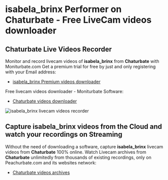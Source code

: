 # isabela_brinx Performer on Chaturbate - Free LiveCam videos downloader

## Chaturbate Live Videos Recorder

Monitor and record livecam videos of **isabela_brinx** from **Chaturbate** with Moniturbate.com
Get a premium trial for free by just and only registering with your Email address:
* [isabela_brinx Premium videos downloader](https://moniturbate.com/request-demo-licence-key.html)

Free livecam videos downloader - Moniturbate Software:
* [Chaturbate videos downloader](https://moniturbate.com/moniturbate-download-software.html)

![isabela_brinx livecam videos recorder](https://peachurnet.com/templates/moniturbate-software.png)


## Capture isabela_brinx videos from the Cloud and watch your recordings on Streaming

Without the need of downloading a software, capture **isabela_brinx** livecam videos from **Chaturbate** 100% online.
Watch Livecam archives from **Chaturbate** unlimitedly from thousands of existing recordings, only on Peachurbate.com and its websites network:
* [Chaturbate videos archives](https://peachurnet.com/)